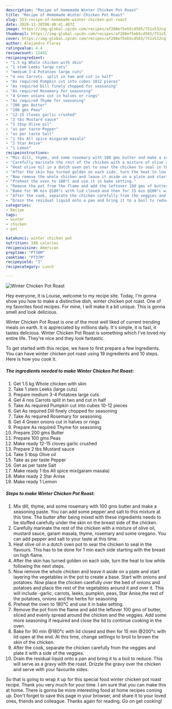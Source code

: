 ```yaml
---
description: "Recipe of Homemade Winter Chicken Pot Roast"
title: "Recipe of Homemade Winter Chicken Pot Roast"
slug: 553-recipe-of-homemade-winter-chicken-pot-roast
date: 2020-12-28T06:49:41.487Z
image: https://img-global.cpcdn.com/recipes/af208ef5eb5cd565/751x532cq70/winter-chicken-pot-roast-recipe-main-photo.jpg
thumbnail: https://img-global.cpcdn.com/recipes/af208ef5eb5cd565/751x532cq70/winter-chicken-pot-roast-recipe-main-photo.jpg
cover: https://img-global.cpcdn.com/recipes/af208ef5eb5cd565/751x532cq70/winter-chicken-pot-roast-recipe-main-photo.jpg
author: Alejandro Flores
ratingvalue: 4.4
reviewcount: 12491
recipeingredient:
- "1.5 kg Whole chicken with skin"
- "1 stem Leeks large cuts"
- "medium 3-4 Potatoes large cuts"
- "4 nos Carrots  split in two and cut in half"
- "As required Pumpkin cut into cubes 1012 pieces"
- "As required Dill finely chopped for seasoning"
- "As required Rosemary for seasoning"
- "4 Green onions cut in halves or rings"
- "As required Thyme for seasoning"
- "200 gms Butter"
- "100 gms Peas"
- "12-15 cloves garlic crushed"
- "2 tbs Mustard sauce"
- "5 tbsp Olive oil"
- "as per taste Pepper"
- "as per taste Salt"
- "1 tbs All spice mixgaram masala"
- "2 Star Anise"
- "1 Lemon"
recipeinstructions:
- "Mix dill, thyme, and some rosemary with 100 gms butter and make a seasoning paste. You can add some pepper and salt to this mixture at this time. The butter after being mixed with these ingredients needs to be stuffed carefully under the skin on the breast side of the chicken."
- "Carefully marinate the rest of the chicken with a mixture of olive oil, mustard sauce, garam masala, thyme, rosemary and some oregano. You can add pepper and salt to your taste at this time."
- "Heat olive oil in a dutch oven pot to sear the chicken to seal in the flavours. This has to be done for 1 min each side starting with the breast on high flame."
- "After the skin has turned golden on each side, turn the heat to low while following the next steps."
- "Now remove the whole chicken and leave it aside on a plate and start layering the vegetables in the pot to create a base. Start with onions and potatoes. Now place the chicken carefully over the bed of onions and potatoes and place the rest of the vegetables around it and over it. This will include -garlic, carrots, leeks, pumpkin, peas, Star Anise,the rest of the potatoes, onions and the herbs for seasoning"
- "Preheat the oven to 180°C and use it in bake setting."
- "Remove the pot from the flame and add the leftover 100 gms of butter, sliced and evenly spread around the chicken and the veggies. Add some more seasoning if required and close the lid to continue cooking in the oven."
- "Bake for 90 min @180°c with lid closed and then for 15 min @200°c with lid open at the end. At this time, change settings to broil to brown the skin of the chicken."
- "After the cook, separate the chicken carefully from the veggies and plate it with a side of the veggies."
- "Drain the residual liquid onto a pan and bring it to a boil to reduce. This will serve as a gravy with the roast. Drizzle the gravy over the chicken and serve with your favourite sides."
categories:
- Recipe
tags:
- winter
- chicken
- pot

katakunci: winter chicken pot 
nutrition: 188 calories
recipecuisine: American
preptime: "PT38M"
cooktime: "PT37M"
recipeyield: "2"
recipecategory: Lunch

---
```



![Winter Chicken Pot Roast](https://img-global.cpcdn.com/recipes/af208ef5eb5cd565/751x532cq70/winter-chicken-pot-roast-recipe-main-photo.jpg)

Hey everyone, it is Louise, welcome to my recipe site. Today, I'm gonna show you how to make a distinctive dish, winter chicken pot roast. One of my favorites food recipes. For mine, I will make it a bit unique. This is gonna smell and look delicious.



Winter Chicken Pot Roast is one of the most well liked of current trending meals on earth. It is appreciated by millions daily. It's simple, it is fast, it tastes delicious. Winter Chicken Pot Roast is something which I've loved my entire life. They're nice and they look fantastic.


To get started with this recipe, we have to first prepare a few ingredients. You can have winter chicken pot roast using 19 ingredients and 10 steps. Here is how you cook it.

<!--inarticleads1-->

##### The ingredients needed to make Winter Chicken Pot Roast:

1. Get 1.5 kg Whole chicken with skin
1. Take 1 stem Leeks (large cuts)
1. Prepare medium 3-4 Potatoes large cuts
1. Get 4 nos Carrots  split in two and cut in half
1. Take As required Pumpkin cut into cubes 10-12 pieces
1. Get As required Dill finely chopped for seasoning
1. Take As required Rosemary for seasoning
1. Get 4 Green onions cut in halves or rings
1. Prepare As required Thyme for seasoning
1. Prepare 200 gms Butter
1. Prepare 100 gms Peas
1. Make ready 12-15 cloves garlic crushed
1. Prepare 2 tbs Mustard sauce
1. Take 5 tbsp Olive oil
1. Take as per taste Pepper
1. Get as per taste Salt
1. Make ready 1 tbs All spice mix(garam masala)
1. Make ready 2 Star Anise
1. Make ready 1 Lemon




<!--inarticleads2-->

##### Steps to make Winter Chicken Pot Roast:

1. Mix dill, thyme, and some rosemary with 100 gms butter and make a seasoning paste. You can add some pepper and salt to this mixture at this time. The butter after being mixed with these ingredients needs to be stuffed carefully under the skin on the breast side of the chicken.
1. Carefully marinate the rest of the chicken with a mixture of olive oil, mustard sauce, garam masala, thyme, rosemary and some oregano. You can add pepper and salt to your taste at this time.
1. Heat olive oil in a dutch oven pot to sear the chicken to seal in the flavours. This has to be done for 1 min each side starting with the breast on high flame.
1. After the skin has turned golden on each side, turn the heat to low while following the next steps.
1. Now remove the whole chicken and leave it aside on a plate and start layering the vegetables in the pot to create a base. Start with onions and potatoes. Now place the chicken carefully over the bed of onions and potatoes and place the rest of the vegetables around it and over it. This will include -garlic, carrots, leeks, pumpkin, peas, Star Anise,the rest of the potatoes, onions and the herbs for seasoning
1. Preheat the oven to 180°C and use it in bake setting.
1. Remove the pot from the flame and add the leftover 100 gms of butter, sliced and evenly spread around the chicken and the veggies. Add some more seasoning if required and close the lid to continue cooking in the oven.
1. Bake for 90 min @180°c with lid closed and then for 15 min @200°c with lid open at the end. At this time, change settings to broil to brown the skin of the chicken.
1. After the cook, separate the chicken carefully from the veggies and plate it with a side of the veggies.
1. Drain the residual liquid onto a pan and bring it to a boil to reduce. This will serve as a gravy with the roast. Drizzle the gravy over the chicken and serve with your favourite sides.




So that is going to wrap it up for this special food winter chicken pot roast recipe. Thank you very much for your time. I am sure that you can make this at home. There is gonna be more interesting food at home recipes coming up. Don't forget to save this page in your browser, and share it to your loved ones, friends and colleague. Thanks again for reading. Go on get cooking!
